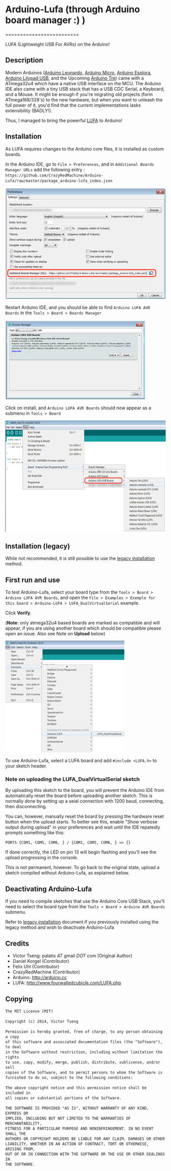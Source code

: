 # Arduino-Lufa (through Arduino board manager :) )

=========================

LUFA (Lightweight USB For AVRs) on the Arduino!

## Description

Modern Arduinos ([Arduino Leonardo], [Arduino Micro], [Arduino Esplora], [Arduino Lilypad USB], and the Upcoming [Arduino Tre]) came with a ATmega32u4 which have a native USB interface on the MCU. The Arduino IDE also came with a tiny USB stack that has a USB CDC Serial, a Keyboard, and a Mouse. It might be enough if you're migrating old projects (form ATmega168/328's) to the new hardware, but when you want to unleash the full power of it, you'd find that the current implementations lasks extensibility (BADLY!).

Thus, I managed to bring the powerful [LUFA] to Arduino!

[Arduino Leonardo]:http://arduino.cc/en/Main/ArduinoBoardLeonardo
[Arduino Micro]:http://arduino.cc/en/Main/ArduinoBoardMicro
[Arduino Esplora]:http://arduino.cc/en/Main/ArduinoBoardEsplora#.Uv9QRNySzkI
[Arduino Lilypad USB]:http://arduino.cc/en/Main/ArduinoBoardLilyPadUSB
[Arduino Tre]:http://arduino.cc/en/Main/ArduinoBoardTre

[LUFA]:http://www.fourwalledcubicle.com/LUFA.php

## Installation

As LUFA requires changes to the Arduino core files, it is installed as custom boards.

In the Arduino IDE, go to `File > Preferences`, and in `Additional Boards Manager URLs` add the following entry : `https://github.com/CrazyRedMachine/Arduino-Lufa/raw/master/package_arduino-lufa_index.json`

<img src="readme_assets/preferences.png" height="350"
alt="File > Preferences"
title="File > Preferences"
/>

Restart Arduino IDE, and you should be able to find `Arduino LUFA AVR Boards` in the `Tools > Board > Boards Manager`

<img src="readme_assets/board_manager.png" height="250"
alt="Tools > Board > Boards Manager"
title="Tools > Board > Boards Manager"
/>

Click on install, and `Arduino LUFA AVR Boards` should now appear as a submenu in `Tools > Board`

<img src="readme_assets/boards.png" height="350"
alt="Tools > Board"
title="Tools > Board"
/>

## Installation (legacy)

While not recommended, it is still possible to use the [legacy installation] method.

[legacy installation]:libraries/Arduino-LUFA/README.md

## First run and use

To test Arduino-Lufa, select your board type from the `Tools > Board > Arduino LUFA AVR Boards`, and open the `File > Examples > Exemple for this board > Arduino-LUFA > LUFA_DualVirtualSerial` example.

Click __Verify__. 

(**Note**: only atmega32u4 based boards are marked as compatible and will appear, if you 
are using another board which should be compatible please open an issue. Also see Note on __Upload__ below)

<img src="readme_assets/open_example.png" height="350"
alt="File -> Examples -> Examples for this board -> Arduino-LUFA -> LUFA_DualVirtualSerial"
title="File -> Examples -> Examples for this board -> Arduino-LUFA -> LUFA_DualVirtualSerial"
/>

To use Arduino-Lufa, select a LUFA board and add `#include <LUFA.h>` to your sketch header.

### Note on uploading the LUFA_DualVirtualSerial sketch

By uploading this sketch to the board, you will prevent the Arduino IDE from automatically reset the board before uploading another sketch. This is normally done by setting up a seial connection with 1200 baud, connecting, then disconnecting.

You can, however, manually reset the board by pressing the hardware reset button when the upload starts. To better see this, enable "Show verbose output during upload" in your preferences and wait until the IDE repatedly prompts something like this:

```
PORTS {COM1, COM5, COM6, } / {COM1, COM5, COM6, } => {}
```

If done correctly, the LED on pin 13 will begin flashing and you'll see the upload progressing in the console.

This is not permanent, however. To go back to the original state, upload a sketch compiled without Arduino-Lufa, as explained below.

## Deactivating Arduino-Lufa

If you need to compile sketches that use the Arduino Core USB Stack, you'll need to select the board type from
the `Tools > Board > Arduino AVR Boards` submenu.

Refer to [legacy installation] document if you previously installed using the legacy method and wish to deactivate Arduino-Lufa

## Credits
* Victor Tseng: palatis _AT_ gmail _DOT_ com (Original Author)
* Daniel Korgel (Contributor)
* Felix Uhl (Contributor)
* CrazyRedMachine (Contributor)
* Arduino: http://arduino.cc
* LUFA: http://www.fourwalledcubicle.com/LUFA.php

## Copying
    The MIT License (MIT)

    Copyright (c) 2014, Victor Tseng

    Permission is hereby granted, free of charge, to any person obtaining a copy
    of this software and associated documentation files (the "Software"), to deal
    in the Software without restriction, including without limitation the rights
    to use, copy, modify, merge, publish, distribute, sublicense, and/or sell
    copies of the Software, and to permit persons to whom the Software is
    furnished to do so, subject to the following conditions:

    The above copyright notice and this permission notice shall be included in
    all copies or substantial portions of the Software.

    THE SOFTWARE IS PROVIDED "AS IS", WITHOUT WARRANTY OF ANY KIND, EXPRESS OR
    IMPLIED, INCLUDING BUT NOT LIMITED TO THE WARRANTIES OF MERCHANTABILITY,
    FITNESS FOR A PARTICULAR PURPOSE AND NONINFRINGEMENT. IN NO EVENT SHALL THE
    AUTHORS OR COPYRIGHT HOLDERS BE LIABLE FOR ANY CLAIM, DAMAGES OR OTHER
    LIABILITY, WHETHER IN AN ACTION OF CONTRACT, TORT OR OTHERWISE, ARISING FROM,
    OUT OF OR IN CONNECTION WITH THE SOFTWARE OR THE USE OR OTHER DEALINGS IN
    THE SOFTWARE.
